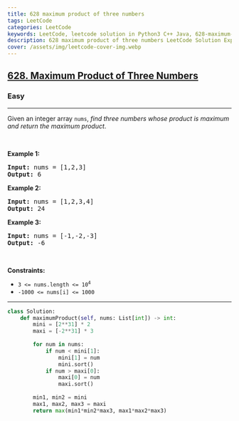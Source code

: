 ```yaml
---
title: 628 maximum product of three numbers
tags: LeetCode
categories: LeetCode
keywords: LeetCode, leetcode solution in Python3 C++ Java, 628-maximum-product-of-three-numbers solution
description: 628 maximum product of three numbers LeetCode Solution Explained
cover: /assets/img/leetcode-cover-img.webp
---
```





<h2><a href="https://leetcode.com/problems/maximum-product-of-three-numbers/">628. Maximum Product of Three Numbers</a></h2><h3>Easy</h3><hr><div><p>Given an integer array <code>nums</code>, <em>find three numbers whose product is maximum and return the maximum product</em>.</p>

<p>&nbsp;</p>
<p><strong>Example 1:</strong></p>
<pre><strong>Input:</strong> nums = [1,2,3]
<strong>Output:</strong> 6
</pre><p><strong>Example 2:</strong></p>
<pre><strong>Input:</strong> nums = [1,2,3,4]
<strong>Output:</strong> 24
</pre><p><strong>Example 3:</strong></p>
<pre><strong>Input:</strong> nums = [-1,-2,-3]
<strong>Output:</strong> -6
</pre>
<p>&nbsp;</p>
<p><strong>Constraints:</strong></p>

<ul>
	<li><code>3 &lt;= nums.length &lt;=&nbsp;10<sup>4</sup></code></li>
	<li><code>-1000 &lt;= nums[i] &lt;= 1000</code></li>
</ul>
</div>

---




```python
class Solution:
    def maximumProduct(self, nums: List[int]) -> int:
        mini = [2**31] * 2
        maxi = [-2**31] * 3
        
        for num in nums:
            if num < mini[1]:
                mini[1] = num
                mini.sort()
            if num > maxi[0]:
                maxi[0] = num
                maxi.sort()
        
        min1, min2 = mini
        max1, max2, max3 = maxi
        return max(min1*min2*max3, max1*max2*max3)
```
